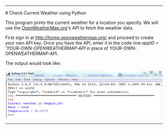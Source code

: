 <hr>
# Check Current Weather using Python

This program prints the current weather for a location you specify. We will use the <a href="http://openweathermap.org/">OpenWeatherMap.org</a>'s API to fetch the weather data. 

First sign in at http://home.openweathermap.org/ and proceed to create your own API key. Once you have the API, enter it in the code-line _appID = 'YOUR-OWN-OPENWEATHERMAP-API_ in place of YOUR-OWN-OPENWEATHERMAP-API.

The output would look like:

<img src="https://raw.githubusercontent.com/Applied-Programming/Check-Weather/master/weather.png">

<hr>